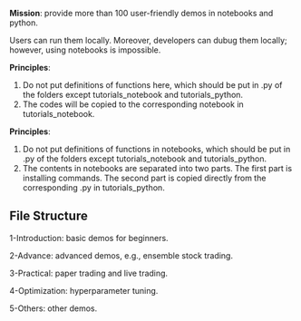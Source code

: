 **Mission**: provide more than 100 user-friendly demos in notebooks and python. 


Users can run them locally. Moreover, developers can dubug them locally; however, using notebooks is impossible.


**Principles**: 

1) Do not put definitions of functions here, which should be put in .py of the folders except tutorials_notebook and tutorials_python.
2) The codes will be copied to the corresponding notebook in tutorials_notebook.


**Principles**: 

1) Do not put definitions of functions in notebooks, which should be put in .py of the folders except tutorials_notebook and tutorials_python.
2) The contents in notebooks are separated into two parts. The first part is installing commands. The second part is copied directly from the corresponding .py in tutorials_python.

## File Structure


1-Introduction: basic demos for beginners.

2-Advance: advanced demos, e.g., ensemble stock trading.

3-Practical: paper trading and live trading.

4-Optimization: hyperparameter tuning.

5-Others: other demos.



